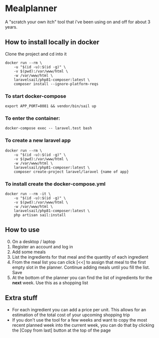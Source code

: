 # Mealplanner

A "scratch your own itch" tool that i've been using on and off for about 3 years.

## How to install locally in docker

Clone the project and cd into it

```
docker run --rm \
    -u "$(id -u):$(id -g)" \
    -v $(pwd):/var/www/html \
    -w /var/www/html \
    laravelsail/php81-composer:latest \
    composer install --ignore-platform-reqs
```

### To start docker-compose

`export APP_PORT=8081 && vendor/bin/sail up`


### To enter the container:

`docker-compose exec -- laravel.test bash`

### To create a new laravel app

```
docker run --rm \
    -u "$(id -u):$(id -g)" \
    -v $(pwd):/var/www/html \
    -w /var/www/html \
    laravelsail/php81-composer:latest \
    composer create-project laravel/laravel {name of app}
```

### To install create the docker-compose.yml

```
docker run --rm -it \
    -u "$(id -u):$(id -g)" \
    -v $(pwd):/var/www/html \
    -w /var/www/html \
    laravelsail/php81-composer:latest \
    php artisan sail:install
```



## How to use

0. On a desktop / laptop
1. Register an account and log in
2. Add some meals
3. List the ingredients for that meal and the quantity of each ingredient
4. From the meal list you can click [<<] to assign that meal to the first empty slot in the planner. Continue adding meals until you fill the list. Save
5. At the bottom of the planner you can find the list of ingredients for the **next** week. Use this as a shopping list

## Extra stuff

- For each ingredient you can add a price per unit. This allows for an estimation of the total cost of your upcoming shopping trip
- If you don't use the tool for a few weeks and want to copy the most recent planned week into the current week, you can do that by clicking the [Copy from last] button at the top of the page

